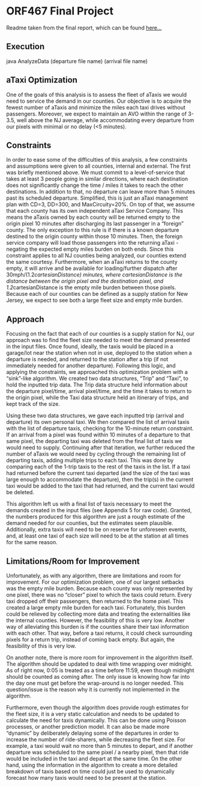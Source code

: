 # ORF467 Final Project
Readme taken from the final report, which can be found [here...](https://docs.google.com/document/d/1AwHdrxdFGqF6Z_j9f8rb_ZiQKeaqRMhdZI2LZXR9ejk/edit?usp=sharing)

Execution
------------
java AnalyzeData (departure file name) (arrival file name) 

aTaxi Optimization
----------------------
One of the goals of this analysis is to assess the fleet of aTaxis we would need to service the demand in our counties. Our objective is to acquire the fewest number of aTaxis and minimize the miles each taxi drives without passengers. Moreover, we expect to maintain an AVO within the range of 3-3.5, well above the NJ average, while accommodating every departure from our pixels with minimal or no delay (<5 minutes). 

Constraints
------------
In order to ease some of the difficulties of this analysis, a few constraints and assumptions were given to all counties, internal and external. The first was briefly mentioned above. We must commit to a level-of-service that takes at least 3 people going in similar directions, where each destination does not significantly change the time / miles it takes to reach the other destinations. In addition to that, no departure can leave more than 5 minutes past its scheduled departure. Simplified, this is just an aTaxi management plan with CD=3, DD=300, and MaxCircuity=20%. On top of that, we assume that each county has its own independent aTaxi Service Company. This means the aTaxis owned by each county will be returned empty to the origin pixel 10 minutes after discharging its last passenger in a “foreign” county. The only exception to this rule is if there is a known departure destined to the origin county within those 10 minutes. Then, the foreign service company will load those passengers into the returning aTaxi - negating the expected empty miles burden on both ends. Since this constraint applies to all NJ counties being analyzed, our counties extend the same courtesy.
Furthermore, when an aTaxi returns to the county empty, it will arrive and be available for loading/further dispatch after 30mph/(1.2*cartesianDistance) minutes, where cartesianDistance is the distance between the origin pixel and the destination pixel, and 1.2*cartesianDistance is the empty mile burden between those pixels. Because each of our counties can be defined as a supply station for New Jersey, we expect to see both a large fleet size and empty mile burden.

Approach
---------
Focusing on the fact that each of our counties is a supply station for NJ, our approach was to find the fleet size needed to meet the demand presented in the input files. Once found, ideally, the taxis would be placed in a garage/lot near the station when not in use, deployed to the station when a departure is needed, and returned to the station after a trip (if not immediately needed for another departure).
Following this logic, and applying the constraints, we approached this optimization problem with a “sink”-like algorithm. We created two data structures, “Trip” and “Taxi”, to hold the inputted trip data. The Trip data structure held information about the departure pixel/time, arrival pixel/time, and the time it takes to return to the origin pixel, while the Taxi data structure held an itinerary of trips, and kept track of the size.

Using these two data structures, we gave each inputted trip (arrival and departure) its own personal taxi. We then compared the list of arrival taxis with the list of departure taxis, checking for the 10-minute return constraint. If an arrival from a pixel was found within 10 minutes of a departure to that same pixel, the departing taxi was deleted from the final list of taxis we would need to supply. Continuing after that iteration, we further reduced the number of aTaxis we would need by cycling through the remaining list of departing taxis, adding multiple trips to each taxi. This was done by comparing each of the 1-trip taxis to the rest of the taxis in the list. If a taxi had returned before the current taxi departed (and the size of the taxi was large enough to accommodate the departure), then the trip(s) in the current taxi would be added to the taxi that had returned, and the current taxi would be deleted.

This algorithm left us with a final list of taxis necessary to meet the demands created in the input files (see Appendix 5 for raw code). Granted, the numbers produced for this algorithm are just a rough estimate of the demand needed for our counties, but the estimates seem plausible. Additionally, extra taxis will need to be on reserve for unforeseen events, and, at least one taxi of each size will need to be at the station at all times for the same reason.

Limitations/Room for Improvement
---------------------------------
Unfortunately, as with any algorithm, there are limitations and room for improvement. For our optimization problem, one of our largest setbacks was the empty mile burden. Because each county was only represented by one pixel, there was no “closer” pixel to which the taxis could return. Every taxi dropped off their passengers, then returned to the home pixel. This created a large empty mile burden for each taxi. Fortunately, this burden could be relieved by collecting more data and treating the externalities like the internal counties. However, the feasibility of this is very low. Another way of alleviating this burden is if the counties share their taxi information with each other. That way, before a taxi returns, it could check surrounding pixels for a return trip, instead of coming back empty. But again, the feasibility of this is very low.

On another note, there is more room for improvement in the algorithm itself. The algorithm should be updated to deal with time wrapping over midnight. As of right now, 0:05 is treated as a time before 11:59, even though midnight should be counted as coming after. The only issue is knowing how far into the day one must get before the wrap-around is no longer needed. This question/issue is the reason why it is currently not implemented in the algorithm.

Furthermore, even though the algorithm does provide rough estimates for the fleet size, it is a very static calculation and needs to be updated to calculate the need for taxis dynamically. This can be done using Poisson processes, or another prediction model. It can also be made more “dynamic” by deliberately delaying some of the departures in order to increase the number of ride-sharers, while decreasing the fleet size. For example, a taxi would wait no more than 5 minutes to depart, and if another departure was scheduled to the same pixel / a nearby pixel, then that ride would be included in the taxi and depart at the same time. On the other hand, using the information in the algorithm to create a more detailed breakdown of taxis based on time could just be used to dynamically forecast how many taxis would need to be present at the station.


